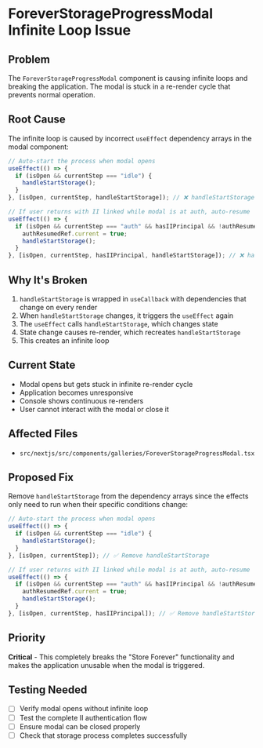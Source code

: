 # ForeverStorageProgressModal Infinite Loop Issue

## Problem

The `ForeverStorageProgressModal` component is causing infinite loops and breaking the application. The modal is stuck in a re-render cycle that prevents normal operation.

## Root Cause

The infinite loop is caused by incorrect `useEffect` dependency arrays in the modal component:

```typescript
// Auto-start the process when modal opens
useEffect(() => {
  if (isOpen && currentStep === "idle") {
    handleStartStorage();
  }
}, [isOpen, currentStep, handleStartStorage]); // ❌ handleStartStorage causes infinite loop

// If user returns with II linked while modal is at auth, auto-resume
useEffect(() => {
  if (isOpen && currentStep === "auth" && hasIIPrincipal && !authResumedRef.current) {
    authResumedRef.current = true;
    handleStartStorage();
  }
}, [isOpen, currentStep, hasIIPrincipal, handleStartStorage]); // ❌ handleStartStorage causes infinite loop
```

## Why It's Broken

1. `handleStartStorage` is wrapped in `useCallback` with dependencies that change on every render
2. When `handleStartStorage` changes, it triggers the `useEffect` again
3. The `useEffect` calls `handleStartStorage`, which changes state
4. State change causes re-render, which recreates `handleStartStorage`
5. This creates an infinite loop

## Current State

- Modal opens but gets stuck in infinite re-render cycle
- Application becomes unresponsive
- Console shows continuous re-renders
- User cannot interact with the modal or close it

## Affected Files

- `src/nextjs/src/components/galleries/ForeverStorageProgressModal.tsx`

## Proposed Fix

Remove `handleStartStorage` from the dependency arrays since the effects only need to run when their specific conditions change:

```typescript
// Auto-start the process when modal opens
useEffect(() => {
  if (isOpen && currentStep === "idle") {
    handleStartStorage();
  }
}, [isOpen, currentStep]); // ✅ Remove handleStartStorage

// If user returns with II linked while modal is at auth, auto-resume
useEffect(() => {
  if (isOpen && currentStep === "auth" && hasIIPrincipal && !authResumedRef.current) {
    authResumedRef.current = true;
    handleStartStorage();
  }
}, [isOpen, currentStep, hasIIPrincipal]); // ✅ Remove handleStartStorage
```

## Priority

**Critical** - This completely breaks the "Store Forever" functionality and makes the application unusable when the modal is triggered.

## Testing Needed

- [ ] Verify modal opens without infinite loop
- [ ] Test the complete II authentication flow
- [ ] Ensure modal can be closed properly
- [ ] Check that storage process completes successfully

